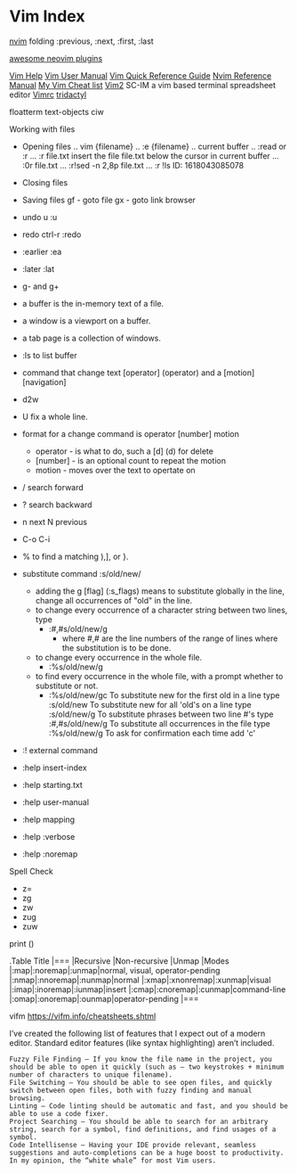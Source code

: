 # Vim Index

[nvim](nvim)
folding
:previous, :next, :first, :last

[awesome neovim plugins](https://github.com/rockerBOO/awesome-neovim)

[Vim Help](Vim-Help.md)
[Vim User Manual](Vim-User-Manual.md)
[Vim Quick Reference Guide](Vim-Quick-Reference-Guide.md)
[Nvim Reference Manual](Nvim-Reference-Manual)
[My Vim Cheat list](My-Vim-Cheat-list.md)
[Vim2](Vim2.md)
SC-IM a vim based terminal spreadsheet editor
[Vimrc](Vimrc.md)
[tridactyl](tridactyl.md)

floatterm
text-objects
ciw

Working with files

* Opening files
.. vim {filename}
.. :e {filename}
.. current buffer
.. :read or :r
... :r file.txt insert the file file.txt below the cursor in current buffer
... :0r file.txt
... :r!sed -n 2,8p file.txt
... :r !ls
ID: 1618043085078


* Closing files
* Saving files
gf - goto file
gx - goto link browser
* undo u :u
* redo ctrl-r :redo
* :earlier :ea
* :later :lat
* g- and g+
* a buffer is the in-memory text of a file.
* a window is a viewport on a buffer.
* a tab page is a collection of windows.
* :ls to list buffer
* command that change text [operator] (operator) and a [motion] [navigation]
* d2w
* U fix a whole line.
* format for a change command is operator [number] motion
  * operator - is what to do, such a [d] (d) for delete
  * [number] - is an optional count to repeat the motion
  * motion - moves over the text to opertate on
* / search forward
* ? search backward
* n next N previous
* C-o C-i
* % to find a matching ),], or }.
* substitute command :s/old/new/
  * adding the g [flag] (:s_flags) means to substitute globally in the line,
  change all occurrences of "old" in the line.
  * to change every occurrence of a character string between two lines, type
    * :#,#s/old/new/g
      * where #,# are the line numbers of the range of lines where the
      substitution is to be done.
  * to change every occurrence in the whole file.
    * :%s/old/new/g
  * to find every occurrence in the whole file, with a prompt whether to
    substitute or not.
    * :%s/old/new/gc
To substitute new for the first old in a line type
        :s/old/new
    To substitute new for all 'old's on a line type
        :s/old/new/g
    To substitute phrases between two line #'s type
        :#,#s/old/new/g
    To substitute all occurrences in the file type
        :%s/old/new/g
    To ask for confirmation each time add 'c'
* :! external command

* :help insert-index
* :help starting.txt
* :help user-manual
* :help mapping
* :help :verbose
* :help :noremap

Spell Check
* z=
* zg
* zw
* zug
* zuw

print ()

.Table Title
|===
|Recursive |Non-recursive |Unmap |Modes
|:map|:noremap|:unmap|normal, visual, operator-pending
|:nmap|:nnoremap|:nunmap|normal
|:xmap|:xnonremap|:xunmap|visual
|:imap|:inoremap|:iunmap|insert
|:cmap|:cnoremap|:cunmap|command-line
|:omap|:onoremap|:ounmap|operator-pending
|===

vifm
https://vifm.info/cheatsheets.shtml

I’ve created the following list of features that I expect out of a modern editor. Standard editor features (like syntax highlighting) aren’t included.

    Fuzzy File Finding — If you know the file name in the project, you should be able to open it quickly (such as — two keystrokes + minimum number of characters to unique filename).
    File Switching — You should be able to see open files, and quickly switch between open files, both with fuzzy finding and manual browsing.
    Linting — Code linting should be automatic and fast, and you should be able to use a code fixer.
    Project Searching — You should be able to search for an arbitrary string, search for a symbol, find definitions, and find usages of a symbol.
    Code Intellisense — Having your IDE provide relevant, seamless suggestions and auto-completions can be a huge boost to productivity. In my opinion, the “white whale” for most Vim users.
